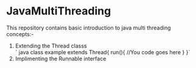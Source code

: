 <h1>JavaMultiThreading</h1>
<p>This repository contains basic introduction to java multi threading concepts:-<br /> 

<ol>
<li>Extending the Thread classs</li>
  ` java 
  class example extends Thread{
    run(){
    //You code goes here
    }
  }`
<li>Implimenting the Runnable interface</li>
</ol>
</p>
